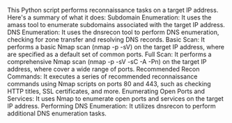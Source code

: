 This Python script performs reconnaissance tasks on a target IP address. Here's a summary of what it does:
Subdomain Enumeration: It uses the amass tool to enumerate subdomains associated with the target IP address.
DNS Enumeration: It uses the dnsrecon tool to perform DNS enumeration, checking for zone transfer and resolving DNS records.
Basic Scan: It performs a basic Nmap scan (nmap -p <ports> -sV) on the target IP address, where <ports> are specified as a default set of common ports.
Full Scan: It performs a comprehensive Nmap scan (nmap -p <ports> -sV -sC -A -Pn) on the target IP address, where <ports> cover a wide range of ports.
Recommended Recon Commands: It executes a series of recommended reconnaissance commands using Nmap scripts on ports 80 and 443, such as checking HTTP titles, SSL certificates, and more.
Enumerating Open Ports and Services: It uses Nmap to enumerate open ports and services on the target IP address.
Performing DNS Enumeration: It utilizes dnsrecon to perform additional DNS enumeration tasks.
